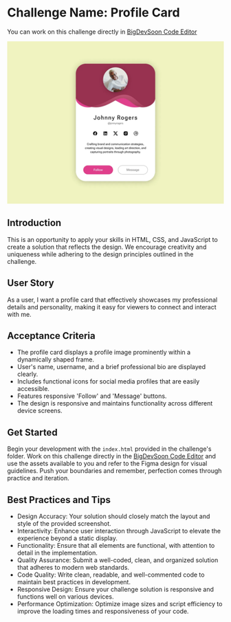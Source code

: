 # Challenge Name: Profile Card

You can work on this challenge directly in [BigDevSoon Code Editor](https://app.bigdevsoon.me/challenges/profile-card/browser)

![Profile Card Design](./design.png)

## Introduction

This is an opportunity to apply your skills in HTML, CSS, and JavaScript to create a solution that reflects the design. We encourage creativity and uniqueness while adhering to the design principles outlined in the challenge.

## User Story

As a user, I want a profile card that effectively showcases my professional details and personality, making it easy for viewers to connect and interact with me.

## Acceptance Criteria

- The profile card displays a profile image prominently within a dynamically shaped frame.
- User's name, username, and a brief professional bio are displayed clearly.
- Includes functional icons for social media profiles that are easily accessible.
- Features responsive 'Follow' and 'Message' buttons.
- The design is responsive and maintains functionality across different device screens.

## Get Started

Begin your development with the `index.html` provided in the challenge's folder. Work on this challenge directly in the [BigDevSoon Code Editor](https://app.bigdevsoon.me/challenges/profile-card/browser) and use the assets available to you and refer to the Figma design for visual guidelines. Push your boundaries and remember, perfection comes through practice and iteration.

## Best Practices and Tips

- Design Accuracy: Your solution should closely match the layout and style of the provided screenshot.
- Interactivity: Enhance user interaction through JavaScript to elevate the experience beyond a static display.
- Functionality: Ensure that all elements are functional, with attention to detail in the implementation.
- Quality Assurance: Submit a well-coded, clean, and organized solution that adheres to modern web standards.
- Code Quality: Write clean, readable, and well-commented code to maintain best practices in development.
- Responsive Design: Ensure your challenge solution is responsive and functions well on various devices.
- Performance Optimization: Optimize image sizes and script efficiency to improve the loading times and responsiveness of your code.
